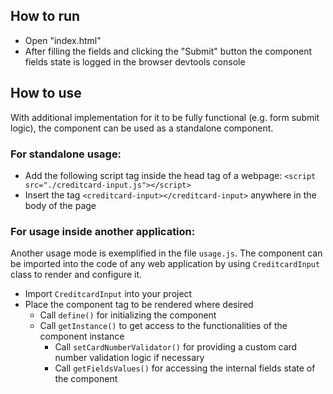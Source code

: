 ## How to run

- Open "index.html"
- After filling the fields and clicking the "Submit" button the component fields state
is logged in the browser devtools console

## How to use

With additional implementation for it to be fully functional (e.g. form submit logic),
the component can be used as a standalone component.

### For standalone usage:

  - Add the following script tag inside the head tag of a webpage: `<script src="./creditcard-input.js"></script>`
  - Insert the tag `<creditcard-input></creditcard-input>` anywhere in the body of the page

### For usage inside another application:

Another usage mode is exemplified in the file `usage.js`. The component can be imported
into the code of any web application by using `CreditcardInput` class to render and configure it.
- Import `CreditcardInput` into your project
- Place the component tag to be rendered where desired
  - Call `define()` for initializing the component
  - Call `getInstance()` to get access to the functionalities of the component instance
    - Call `setCardNumberValidator()` for providing a custom card number validation logic if necessary
    - Call `getFieldsValues()` for accessing the internal fields state of the component
